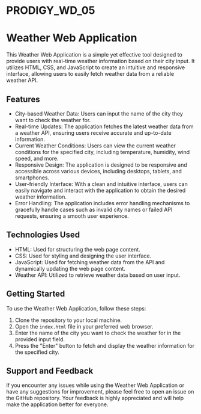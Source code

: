 # PRODIGY_WD_05

# Weather Web Application

This Weather Web Application is a simple yet effective tool designed to provide users with real-time weather information based on their city input. It utilizes HTML, CSS, and JavaScript to create an intuitive and responsive interface, allowing users to easily fetch weather data from a reliable weather API.

## Features
- City-based Weather Data: Users can input the name of the city they want to check the weather for.
- Real-time Updates: The application fetches the latest weather data from a weather API, ensuring users receive accurate and up-to-date information.
- Current Weather Conditions: Users can view the current weather conditions for the specified city, including temperature, humidity, wind speed, and more.
- Responsive Design: The application is designed to be responsive and accessible across various devices, including desktops, tablets, and smartphones.
- User-friendly Interface: With a clean and intuitive interface, users can easily navigate and interact with the application to obtain the desired weather information.
- Error Handling: The application includes error handling mechanisms to gracefully handle cases such as invalid city names or failed API requests, ensuring a smooth user experience.

## Technologies Used
- HTML: Used for structuring the web page content.
- CSS: Used for styling and designing the user interface.
- JavaScript: Used for fetching weather data from the API and dynamically updating the web page content.
- Weather API: Utilized to retrieve weather data based on user input.

## Getting Started
To use the Weather Web Application, follow these steps:
1. Clone the repository to your local machine.
2. Open the `index.html` file in your preferred web browser.
3. Enter the name of the city you want to check the weather for in the provided input field.
4. Press the "Enter" button to fetch and display the weather information for the specified city.

## Support and Feedback
If you encounter any issues while using the Weather Web Application or have any suggestions for improvement, please feel free to open an issue on the GitHub repository. Your feedback is highly appreciated and will help make the application better for everyone.
